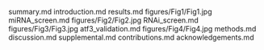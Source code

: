 summary.md
introduction.md
results.md
figures/Fig1/Fig1.jpg
miRNA_screen.md
figures/Fig2/Fig2.jpg
RNAi_screen.md
figures/Fig3/Fig3.jpg
atf3_validation.md
figures/Fig4/Fig4.jpg
methods.md
discussion.md
supplemental.md
contributions.md
acknowledgements.md